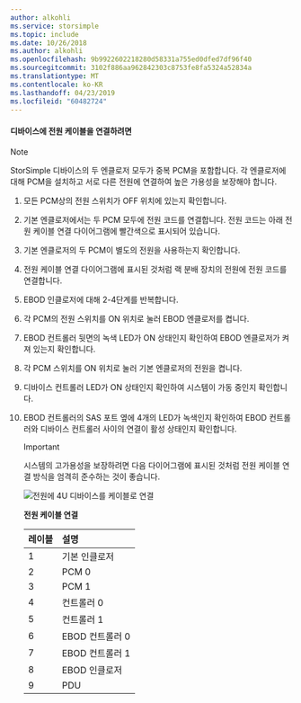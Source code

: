 ```yaml
---
author: alkohli
ms.service: storsimple
ms.topic: include
ms.date: 10/26/2018
ms.author: alkohli
ms.openlocfilehash: 9b9922602218280d58331a755ed0dfed7df96f40
ms.sourcegitcommit: 3102f886aa962842303c8753fe8fa5324a52834a
ms.translationtype: MT
ms.contentlocale: ko-KR
ms.lasthandoff: 04/23/2019
ms.locfileid: "60482724"
---
```

#### <a name="to-cable-your-device-for-power"></a>디바이스에 전원 케이블을 연결하려면
> [!NOTE]
> StorSimple 디바이스의 두 엔클로저 모두가 중복 PCM을 포함합니다. 각 엔클로저에 대해 PCM을 설치하고 서로 다른 전원에 연결하여 높은 가용성을 보장해야 합니다.
> 
> 

1. 모든 PCM상의 전원 스위치가 OFF 위치에 있는지 확인합니다.
2. 기본 엔클로저에서는 두 PCM 모두에 전원 코드를 연결합니다. 전원 코드는 아래 전원 케이블 연결 다이어그램에 빨간색으로 표시되어 있습니다.
3. 기본 엔클로저의 두 PCM이 별도의 전원을 사용하는지 확인합니다.
4. 전원 케이블 연결 다이어그램에 표시된 것처럼 랙 분배 장치의 전원에 전원 코드를 연결합니다.
5. EBOD 인클로저에 대해 2-4단계를 반복합니다.
6. 각 PCM의 전원 스위치를 ON 위치로 눌러 EBOD 엔클로저를 켭니다.
7. EBOD 컨트롤러 뒷면의 녹색 LED가 ON 상태인지 확인하여 EBOD 엔클로저가 켜져 있는지 확인합니다.
8. 각 PCM 스위치를 ON 위치로 눌러 기본 엔클로저의 전원을 켭니다.
9. 디바이스 컨트롤러 LED가 ON 상태인지 확인하여 시스템이 가동 중인지 확인합니다.
10. EBOD 컨트롤러의 SAS 포트 옆에 4개의 LED가 녹색인지 확인하여 EBOD 컨트롤러와 디바이스 컨트롤러 사이의 연결이 활성 상태인지 확인합니다.
    
    > [!IMPORTANT]
    > 시스템의 고가용성을 보장하려면 다음 다이어그램에 표시된 것처럼 전원 케이블 연결 방식을 엄격히 준수하는 것이 좋습니다.
    > 
    > 
    
    ![전원에 4U 디바이스를 케이블로 연결](./media/storsimple-cable-8600-for-power/HCSCableYour4UDeviceforPower.png)
    
    **전원 케이블 연결**
    
    | 레이블 | 설명 |
    |:--- |:--- |
    | 1 |기본 인클로저 |
    | 2 |PCM 0 |
    | 3 |PCM 1 |
    | 4 |컨트롤러 0 |
    | 5 |컨트롤러 1 |
    | 6 |EBOD 컨트롤러 0 |
    | 7 |EBOD 컨트롤러 1 |
    | 8 |EBOD 인클로저 |
    | 9 |PDU |

